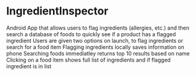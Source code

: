 # IngredientInspector
Android App that allows users to flag ingredients (allergies, etc.) and then search a database of foods to quickly see if a product has a flagged ingredient
Users are given two options on launch, to flag ingredients or search for a food item
Flagging ingredients locally saves information on phone
Searching foods immediatley returns top 10 results based on name
Clicking on a food item shows full list of ingredients and if flagged ingredient is in list
